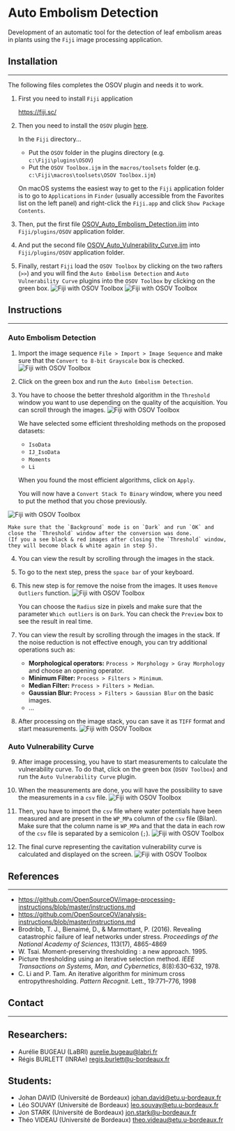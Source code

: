 # Auto Embolism Detection

Development of an automatic tool for the detection of leaf embolism areas in plants using the `Fiji` image processing application.


## Installation
---
The following files completes the OSOV plugin and needs it to work.

1. First you need to install `Fiji` application 

    https://fiji.sc/

2. Then you need to install the `OSOV` plugin [here](https://github.com/OpenSourceOV/imagej-scripts/archive/master.zip).

    In the `Fiji` directory...

    * Put the `OSOV` folder in the plugins directory (e.g. `c:\Fiji\plugins\OSOV`)
    * Put the `OSOV Toolbox.ijm` in the `macros/toolsets` folder (e.g. `c:\Fiji\macros\toolsets\OSOV Toolbox.ijm`)

    On macOS systems the easiest way to get to the `Fiji` application folder is to go to `Applications` in `Finder` (usually accessible from the Favorites list on the left panel) and right-click the `Fiji.app` and click `Show Package Contents`.

3. Then, put the first file [OSOV_Auto_Embolism_Detection.ijm](/OSOV_Auto_Embolism_Detection.ijm) into `Fiji/plugins/OSOV` application folder.

4. And put the second file [OSOV_Auto_Vulnerability_Curve.ijm](/OSOV_Auto_Vulnerability_Curve.ijm) into `Fiji/plugins/OSOV` application folder.

4. Finally, restart `Fiji` load the `OSOV Toolbox` by clicking on the two rafters (`>>`) and you will find the `Auto Embolism Detection` and `Auto Vulnerability Curve` plugins into the `OSOV Toolbox` by clicking on the green box.
![Fiji with OSOV Toolbox](images/fiji.png)
![Fiji with OSOV Toolbox](images/menu.png)

## Instructions
---
### Auto Embolism Detection

1. Import the image sequence `File > Import > Image Sequence` and make sure that the `Convert to 8-bit Grayscale` box is checked. 
![Fiji with OSOV Toolbox](images/8bits.png)

2. Click on the green box and run the `Auto Embolism Detection`.

3. You have to choose the better threshold algorithm in the `Threshold` window you want to use depending on the quality of the acquisition. You can scroll through the images.
![Fiji with OSOV Toolbox](images/threshold.png)

    We have selected some efficient thresholding methods on the proposed datasets:

    - `IsoData`
    - `IJ_IsoData`
    - `Moments`
    - `Li`

    When you found the most efficient algorithms, click on `Apply`.

    You will now have a `Convert Stack To Binary` window, where you need to put the method that you chose previously.

![Fiji with OSOV Toolbox](images/convertstack.png)

    Make sure that the `Background` mode is on `Dark` and run `OK` and close the `Threshold` window after the conversion was done. 
    (If you a see black & red images after closing the `Threshold` window, they will become black & white again in step 5).
    
4. You can view the result by scrolling through the images in the stack.

5. To go to the next step, press the `space bar` of your keyboard.

6. This new step is for remove the noise from the images. It uses `Remove Outliers` function.
![Fiji with OSOV Toolbox](images/remove.png)

    You can choose the `Radius` size in pixels and make sure that the parameter `Which outliers` is on `Dark`. You can check the `Preview` box to see the result in real time.

7. You can view the result by scrolling through the images in the stack. If the noise reduction is not effective enough, you can try additional operations such as:

    - **Morphological operators:** `Process > Morphology > Gray Morphology` and choose an opening operator.
    - **Minimum Filter:** `Process > Filters > Minimum`.
    - **Median Filter:** `Process > Filters > Median`.
    - **Gaussian Blur:** `Process > Filters > Gaussian Blur` on the basic images.
    - ...

8. After processing on the image stack, you can save it as `TIFF` format and start measurements.
![Fiji with OSOV Toolbox](images/saveas.png)

### Auto Vulnerability Curve
9. After image processing, you have to start measurements to calculate the vulnerability curve. To do that, click on the green box (`OSOV Toolbox`) and run the `Auto Vulnerability Curve` plugin.

10. When the measurements are done, you will have the possibility to save the measurements in a `csv` file.
![Fiji with OSOV Toolbox](images/results.png)

11. Then, you have to import the `csv` file where water potentials have been measured and are present in the `WP_MPa` column of the `csv` file (Bilan). Make sure that the column name is `WP_MPa` and that the data in each row of the `csv` file is separated by a semicolon (`;`).
![Fiji with OSOV Toolbox](images/importcsv.png)

12. The final curve representing the cavitation vulnerability curve is calculated and displayed on the screen.
![Fiji with OSOV Toolbox](images/curvevulnerability.png)

## References
---

- https://github.com/OpenSourceOV/image-processing-instructions/blob/master/instructions.md
- https://github.com/OpenSourceOV/analysis-instructions/blob/master/instructions.md
- Brodribb, T. J., Bienaimé, D., & Marmottant, P. (2016). Revealing catastrophic failure of leaf networks under stress. *Proceedings of the National Academy of Sciences*, 113(17), 4865-4869
- W. Tsai. Moment-preserving thresholding : a new approach. 1995.
- Picture thresholding using an iterative selection method. *IEEE Transactions on Systems, Man, and Cybernetics*, 8(8):630–632, 1978.
- C. Li and P. Tam. An iterative algorithm for minimum cross entropythresholding. *Pattern Recognit*. Lett., 19:771–776, 1998

## Contact
---
Researchers:
---
- Aurélie BUGEAU (LaBRI) <aurelie.bugeau@labri.fr>
- Régis BURLETT (INRAe) <regis.burlett@u-bordeaux.fr>

Students:
---
- Johan DAVID (Université de Bordeaux) <johan.david@etu.u-bordeaux.fr>
- Léo SOUVAY (Université de Bordeaux) <leo.souvay@etu.u-bordeaux.fr>
- Jon STARK (Université de Bordeaux) <jon.stark@u-bordeaux.fr>
- Théo VIDEAU (Université de Bordeaux) <theo.videau@etu.u-bordeaux.fr>
